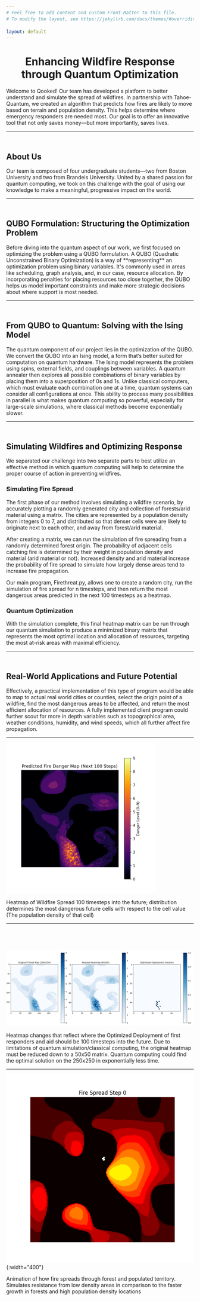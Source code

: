 ```yaml
---
# Feel free to add content and custom Front Matter to this file.
# To modify the layout, see https://jekyllrb.com/docs/themes/#overriding-theme-defaults

layout: default
---
```


<center><h1> Enhancing Wildfire Response through Quantum Optimization </h1></center>
Welcome to Qooked! Our team has developed a platform to better understand and simulate the spread of wildfires. In partnership with Tahoe-Quantum, we created an algorithm that predicts how fires are likely to move based on terrain and population density. This helps determine where emergency responders are needed most. Our goal is to offer an innovative tool that not only saves money—but more importantly, saves lives.

---

<h2 style="padding-top: 25px;">About Us</h2>

Our team is composed of four undergraduate students—two from Boston University and two from Brandeis University. United by a shared passion for quantum computing, we took on this challenge with the goal of using our knowledge to make a meaningful, progressive impact on the world.

---

<h2 style="padding-top: 25px;">QUBO Formulation: Structuring the Optimization Problem</h2>
Before diving into the quantum aspect of our work, we first focused on optimizing the problem using a QUBO formulation. A QUBO (Quadratic Unconstrained Binary Optimization) is a way of **representing** an optimization problem using binary variables. It's commonly used in areas like scheduling, graph analysis, and, in our case, resource allocation. By incorporating penalties for placing resources too close together, the QUBO helps us model important constraints and make more strategic decisions about where support is most needed.

---

<h2 style="padding-top: 25px;">From QUBO to Quantum: Solving with the Ising Model</h2>
The quantum component of our project lies in the optimization of the QUBO. We convert the QUBO into an Ising model, a form that’s better suited for computation on quantum hardware. The Ising model represents the problem using spins, external fields, and couplings between variables. A quantum annealer then explores all possible combinations of binary variables by placing them into a superposition of 0s and 1s. Unlike classical computers, which must evaluate each combination one at a time, quantum systems can consider all configurations at once. This ability to process many possibilities in parallel is what makes quantum computing so powerful, especially for large-scale simulations, where classical methods become exponentially slower.

---

<h2 style="padding-top: 25px;">Simulating Wildfires and Optimizing Response</h2>

We separated our challenge into two separate parts to best utilize an effective method in which quantum computing will help to determine the proper course of action in preventing wildfires. 

### Simulating Fire Spread

The first phase of our method involves simulating a wildfire scenario, by accurately plotting a randomly generated city and collection of forests/arid material using a matrix. The cities are represented by a population density from integers 0 to 7, and distributed so that denser cells were are likely to originate next to each other, and away from forest/arid material. 

After creating a matrix, we can run the simulation of fire spreading from a randomly determined forest origin. The probability of adjacent cells catching fire is determined by their weight in population density and material (arid material or not). Increased density and arid material increase the probability of fire spread to simulate how largely dense areas tend to increase fire propagation. 

Our main program, Firethreat.py, allows one to create a random city, run the simulation of fire spread for n timesteps, and then return the most dangerous areas predicted in the next 100 timesteps as a heatmap. 

### Quantum Optimization
With the simulation complete, this final heatmap matrix can be run through our quantum simulation to produce a minimized binary matrix that represents the most optimal location and allocation of resources, targeting the most at-risk areas with maximal efficiency.

---

<h2 style="padding-top: 25px;">Real-World Applications and Future Potential</h2>

Effectively, a practical implementation of this type of program would be able to map to actual real world cities or counties, select the origin point of a wildfire, find the most dangerous areas to be affected, and return the most efficient allocation of resources. A fully implemented client program could further scout for more in depth variables such as topographical area, weather conditions, humidity, and wind speeds, which all further affect fire propagation.

---


<img src="/images/image1.png" alt="Predicted Fire Danger Map (Next 100 Steps)" width="400">

Heatmap of Wildfire Spread 100 timesteps into the future; distribution determines the most dangerous future cells with respect to the cell value (The population density of that cell)

---

<h2 style="padding-top: 25px;"></h2>
<img src="/images/image2.png" alt="" width="800">

Heatmap changes that reflect where the Optimized Deployment of first responders and aid should be 100 timesteps into the future. Due to limitations of quantum simulation/classical computing, the original heatmap must be reduced down to a 50x50 matrix. Quantum computing could find the optimal solution on the 250x250 in exponentially less time.

---

![yay](/images/image3.gif){:width="400"}


Animation of how fire spreads through forest and populated territory. Simulates resistance from low density areas in comparison to the faster growth in forests and high population density locations





